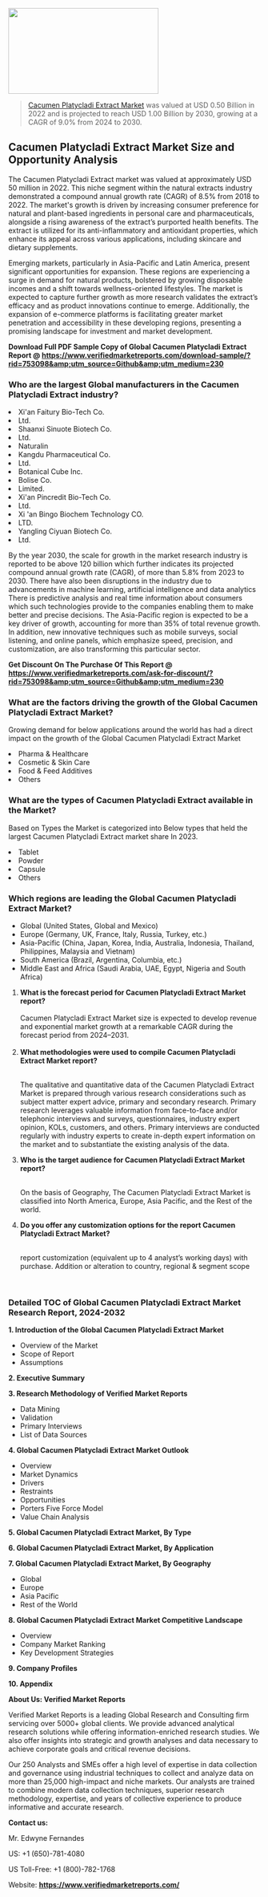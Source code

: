 <img src="https://ffe5etoiles.com/wp-content/uploads/2024/12/MST1-300x171.png" alt="" width="300" height="171" class="alignnone size-medium wp-image-20088" /><blockquote><p><p><a href="https://www.verifiedmarketreports.com/download-sample/?rid=753098&utm_source=Github&utm_medium=230" target="_blank">Cacumen Platycladi Extract Market</a> was valued at USD 0.50 Billion in 2022 and is projected to reach USD 1.00 Billion by 2030, growing at a CAGR of 9.0% from 2024 to 2030.</p></blockquote><p><h2>Cacumen Platycladi Extract Market Size and Opportunity Analysis</h2><p>The Cacumen Platycladi Extract market was valued at approximately USD 50 million in 2022. This niche segment within the natural extracts industry demonstrated a compound annual growth rate (CAGR) of 8.5% from 2018 to 2022. The market's growth is driven by increasing consumer preference for natural and plant-based ingredients in personal care and pharmaceuticals, alongside a rising awareness of the extract’s purported health benefits. The extract is utilized for its anti-inflammatory and antioxidant properties, which enhance its appeal across various applications, including skincare and dietary supplements.</p><p>Emerging markets, particularly in Asia-Pacific and Latin America, present significant opportunities for expansion. These regions are experiencing a surge in demand for natural products, bolstered by growing disposable incomes and a shift towards wellness-oriented lifestyles. The market is expected to capture further growth as more research validates the extract’s efficacy and as product innovations continue to emerge. Additionally, the expansion of e-commerce platforms is facilitating greater market penetration and accessibility in these developing regions, presenting a promising landscape for investment and market development.</p></p><p class=""><strong>Download Full PDF Sample Copy of Global Cacumen Platycladi Extract Report @ <a href="https://www.verifiedmarketreports.com/download-sample/?rid=753098&amp;utm_source=Github&amp;utm_medium=230" target="_blank">https://www.verifiedmarketreports.com/download-sample/?rid=753098&amp;utm_source=Github&amp;utm_medium=230</a></strong></p><h3 id="" class="">Who are the largest Global manufacturers in the Cacumen Platycladi Extract industry?</h3><p><li>Xi'an Faitury Bio-Tech Co.</li><li> Ltd.</li><li> Shaanxi Sinuote Biotech Co.</li><li> Ltd.</li><li> Naturalin</li><li> Kangdu Pharmaceutical Co.</li><li> Ltd.</li><li> Botanical Cube Inc.</li><li> Bolise Co.</li><li> Limited.</li><li> Xi'an Pincredit Bio-Tech Co.</li><li> Ltd.</li><li> Xi 'an Bingo Biochem Technology CO.</li><li> LTD.</li><li> Yangling Ciyuan Biotech Co.</li><li> Ltd.</li></p><div class=""><div class="" dir="" data-message-author-role="" data-message-id="" data-message-model-slug=""><div class=""><div class=""><div class=""><div class="" dir="" data-message-author-role="" data-message-id="" data-message-model-slug=""><div class=""><div class=""><p>By the year 2030, the scale for growth in the market research industry is reported to be above 120 billion which further indicates its projected compound annual growth rate (CAGR), of more than 5.8% from 2023 to 2030. There have also been disruptions in the industry due to advancements in machine learning, artificial intelligence and data analytics There is predictive analysis and real time information about consumers which such technologies provide to the companies enabling them to make better and precise decisions. The Asia-Pacific region is expected to be a key driver of growth, accounting for more than 35% of total revenue growth. In addition, new innovative techniques such as mobile surveys, social listening, and online panels, which emphasize speed, precision, and customization, are also transforming this particular sector.</p><p><strong>Get Discount On The Purchase Of This Report @&nbsp; <a href="https://www.verifiedmarketreports.com/ask-for-discount/?rid=753098&amp;utm_source=Github&amp;utm_medium=230" target="_blank">https://www.verifiedmarketreports.com/ask-for-discount/?rid=753098&amp;utm_source=Github&amp;utm_medium=230</a></strong></p></div></div></div></div></div></div></div></div><h3 id="" class="">What are the factors driving the growth of the Global Cacumen Platycladi Extract Market?</h3><p id="" class="">Growing demand for below applications around the world has had a direct impact on the growth of the Global Cacumen Platycladi Extract Market</p><p id="" class=""><li>Pharma & Healthcare</li><li> Cosmetic & Skin Care</li><li> Food & Feed Additives</li><li> Others</li></p><h3 id="" class="">What are the types of Cacumen Platycladi Extract available in the Market?</h3><p id="" class="">Based on Types the Market is categorized into Below types that held the largest Cacumen Platycladi Extract market share In 2023.</p><p id="" class=""><li>Tablet</li><li> Powder</li><li> Capsule</li><li> Others</li></p><h3 id="" class="">Which regions are leading the Global Cacumen Platycladi Extract Market?</h3><ul><li>Global (United States, Global and Mexico)</li><li>Europe (Germany, UK, France, Italy, Russia, Turkey, etc.)</li><li>Asia-Pacific (China, Japan, Korea, India, Australia, Indonesia, Thailand, Philippines, Malaysia and Vietnam)</li><li>South America (Brazil, Argentina, Columbia, etc.)</li><li>Middle East and Africa (Saudi Arabia, UAE, Egypt, Nigeria and South Africa)</li></ul><p><ol><li><strong>What is the forecast period for Cacumen Platycladi Extract Market report?<br /></strong><br /><span data-sheets-root="1" data-sheets-value="{&quot;1&quot;:2,&quot;2&quot;:&quot;XXXX size is expected to develop revenue and exponential market growth at a remarkable CAGR during the forecast period from 2024&ndash;2030.&quot;}" data-sheets-userformat="{&quot;2&quot;:12674,&quot;4&quot;:{&quot;1&quot;:2,&quot;2&quot;:16776960},&quot;10&quot;:2,&quot;11&quot;:0,&quot;15&quot;:&quot;Arial&quot;,&quot;16&quot;:12}">Cacumen Platycladi Extract Market size is expected to develop revenue and exponential market growth at a remarkable CAGR during the forecast period from 2024&ndash;2031.</span><br /><br /></li><li><strong>What methodologies were used to compile Cacumen Platycladi Extract Market report?<br /><br /></strong><p>The qualitative and quantitative data of the&nbsp;Cacumen Platycladi Extract Market is prepared through various research considerations such as subject matter expert advice, primary and secondary research. Primary research leverages valuable information from face-to-face and/or telephonic interviews and surveys, questionnaires, industry expert opinion, KOLs, customers, and others. Primary interviews are conducted regularly with industry experts to create in-depth expert information on the market and to substantiate the existing analysis of the data.&nbsp;</p></li><li><strong>Who is the target audience for Cacumen Platycladi Extract Market report?<br /><br /></strong><p>On the basis of Geography, The&nbsp;Cacumen Platycladi Extract Market is classified into North America, Europe, Asia Pacific, and the Rest of the world.</p></li><li><strong>Do you offer any customization options for the report Cacumen Platycladi Extract Market?<br /><br /></strong><p>report customization (equivalent up to 4 analyst&rsquo;s working days) with purchase. Addition or alteration to country, regional &amp; segment scope</p><p>&nbsp;</p></li></ol></p><h3 id="" class="">Detailed TOC of Global Cacumen Platycladi Extract Market Research Report, 2024-2032</h3><p id="" class=""><strong>1. Introduction of the Global Cacumen Platycladi Extract Market</strong></p><ul><li>Overview of the Market</li><li>Scope of Report</li><li>Assumptions</li></ul><p id="" class=""><strong>2. Executive Summary</strong></p><p id="" class=""><strong>3. Research Methodology of&nbsp;Verified Market Reports</strong></p><ul><li>Data Mining</li><li>Validation</li><li>Primary Interviews</li><li>List of Data Sources</li></ul><p id="" class=""><strong>4. Global Cacumen Platycladi Extract Market Outlook</strong></p><ul><li>Overview</li><li>Market Dynamics</li><li>Drivers</li><li>Restraints</li><li>Opportunities</li><li>Porters Five Force Model</li><li>Value Chain Analysis</li></ul><p id="" class=""><strong>5. Global Cacumen Platycladi Extract Market, By&nbsp;Type</strong></p><p id="" class=""><strong>6. Global Cacumen Platycladi Extract Market, By Application</strong></p><p id="" class=""><strong>7. Global Cacumen Platycladi Extract Market, By Geography</strong></p><ul><li>Global</li><li>Europe</li><li>Asia Pacific</li><li>Rest of the World</li></ul><p id="" class=""><strong>8. Global Cacumen Platycladi Extract Market Competitive Landscape</strong></p><ul><li>Overview</li><li>Company Market Ranking</li><li>Key Development Strategies</li></ul><p id="" class=""><strong>9. Company Profiles</strong></p><p id="" class=""><strong>10. Appendix</strong></p><p id="" class=""><strong>About Us: Verified Market Reports</strong></p><p id="" class="">Verified Market Reports is a leading Global Research and Consulting firm servicing over 5000+ global clients. We provide advanced analytical research solutions while offering information-enriched research studies. We also offer insights into strategic and growth analyses and data necessary to achieve corporate goals and critical revenue decisions.</p><p id="" class="">Our 250 Analysts and SMEs offer a high level of expertise in data collection and governance using industrial techniques to collect and analyze data on more than 25,000 high-impact and niche markets. Our analysts are trained to combine modern data collection techniques, superior research methodology, expertise, and years of collective experience to produce informative and accurate research.</p><p id="" class=""><strong>Contact us:</strong></p><p id="" class="">Mr. Edwyne Fernandes</p><p id="" class="">US: +1 (650)-781-4080</p><p id="" class="">US Toll-Free: +1 (800)-782-1768</p><p id="" class="">Website: <a target="" data-test-app-aware-link=""><strong>https://www.verifiedmarketreports.com/</strong></a></p>
